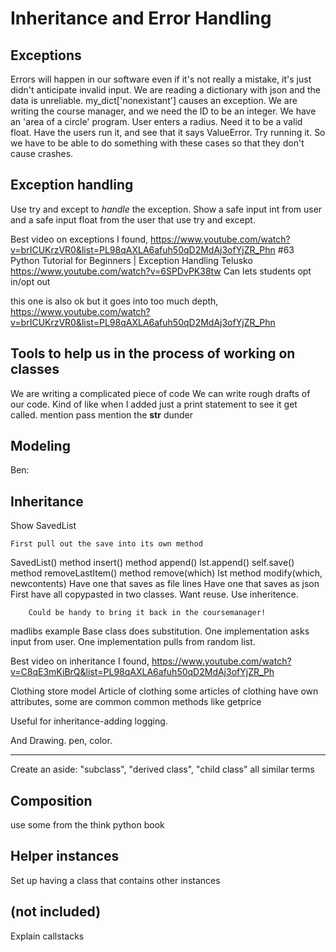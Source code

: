 
Inheritance and Error Handling
===================================

Exceptions
---------------------------------------------------------------
Errors will happen in our software even if it's not really a mistake,
it's just didn't anticipate invalid input.
We are reading a dictionary with json and the data is unreliable.
my_dict['nonexistant'] causes an exception.
We are writing the course manager, and we need the ID to be an integer.
We have an 'area of a circle' program.
User enters a radius. Need it to be a valid float.
Have the users run it, and see that it says ValueError.
Try running it.
So we have to be able to do something with these cases so that they don't cause crashes.


Exception handling
---------------------------------------------------------------
Use try and except to *handle* the exception.
Show a safe input int from user and a safe input float from the user
that use try and except.

Best video on exceptions I found,
https://www.youtube.com/watch?v=brICUKrzVR0&list=PL98qAXLA6afuh50qD2MdAj3ofYjZR_Phn
#63 Python Tutorial for Beginners | Exception Handling
Telusko
https://www.youtube.com/watch?v=6SPDvPK38tw
Can lets students opt in/opt out

this one is also ok but it goes into too much depth,
https://www.youtube.com/watch?v=brICUKrzVR0&list=PL98qAXLA6afuh50qD2MdAj3ofYjZR_Phn

Tools to help us in the process of working on classes
---------------------------------------------------------------
We are writing a complicated piece of code
We can write rough drafts of our code.
Kind of like when I added just a print statement to see it get called.
mention pass
mention the __str__ dunder


Modeling
---------------------------------------------------------------
Ben:



Inheritance
---------------------------------------------------------------
Show SavedList

    First pull out the save into its own method

SavedList()
    method insert()
    method append()
        lst.append()
        self.save()
    method removeLastItem()
    method remove(which)
        lst
    method modify(which, newcontents)
Have one that saves as file lines
Have one that saves as json
First have all copypasted in two classes.
Want reuse.
Use inheritence.


        Could be handy to bring it back in the coursemanager!

madlibs example
Base class does substitution. One implementation asks input from user. One implementation pulls from random list.


Best video on inheritance I found,
https://www.youtube.com/watch?v=C8qE3mKiBrQ&list=PL98qAXLA6afuh50qD2MdAj3ofYjZR_Ph

Clothing store model
Article of clothing
some articles of clothing have own attributes, some are common
common methods like getprice

Useful for inheritance-adding logging.

And Drawing. pen, color.

--------------------
Create an aside: "subclass", "derived class", "child class" all similar terms

Composition
---------------------------------------------------------------
use some from the think python book

Helper instances
---------------------------------------------------------------
Set up having a class that contains other instances


(not included)
---------------------------------------------------------------
Explain callstacks


